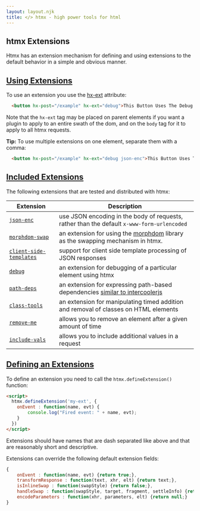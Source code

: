 ```yaml
---
layout: layout.njk
title: </> htmx - high power tools for html
---
```


## htmx Extensions

Htmx has an extension mechanism for defining and using extensions to the default behavior in a simple and obvious manner.

## <a name="using"></a>[Using Extensions](#using)

To use an extension you use the [hx-ext](/attributes/hx-ext) attribute:

```html
  <button hx-post="/example" hx-ext="debug">This Button Uses The Debug Extension</button>
```

Note that the `hx-ext` tag may be placed on parent elements if you want a plugin to apply to an entire swath of the dom,
and on the `body` tag for it to apply to all htmx requests.

**Tip:** To use multiple extensions on one element, separate them with a comma:

```html
  <button hx-post="/example" hx-ext="debug json-enc">This Button Uses Two Extensions</button>
```

## <a name="included"></a> [Included Extensions](#included)

The following extensions that are tested and distributed with htmx:

<div class="info-table">

| Extension | Description
|-----------|-------------
| [`json-enc`](/extensions/json-enc) | use JSON encoding in the body of requests, rather than the default `x-www-form-urlencoded`
| [`morphdom-swap`](/extensions/morphdom-swap) | an extension for using the [morphdom](https://github.com/patrick-steele-idem/morphdom) library as the swapping mechanism in htmx.
| [`client-side-templates`](/extensions/client-side-templates) | support for client side template processing of JSON responses
| [`debug`](/extensions/debug) | an extension for debugging of a particular element using htmx
| [`path-deps`](/extensions/path-deps) | an extension for expressing path-based dependencies [similar to intercoolerjs](http://intercoolerjs.org/docs.html#dependencies)
| [`class-tools`](/extensions/class-tools) | an extension for manipulating timed addition and removal of classes on HTML elements
| [`remove-me`](/extensions/remove-me) | allows you to remove an element after a given amount of time
| [`include-vals`](/extensions/include-vals) | allows you to include additional values in a request

</div>

## <a name="defining"></a>[Defining an Extensions](#defining)

To define an extension you need to call the `htmx.defineExtension()` function:

```html
<script>
  htmx.defineExtension('my-ext', {
    onEvent : function(name, evt) {
        console.log("Fired event: " + name, evt);
    }
  })
</script>
```

Extensions should have names that are dash separated like above and that are reasonably short and descriptive.

Extensions can override the following default extension fields:

```javascript
{
    onEvent : function(name, evt) {return true;},
    transformResponse : function(text, xhr, elt) {return text;},
    isInlineSwap : function(swapStyle) {return false;},
    handleSwap : function(swapStyle, target, fragment, settleInfo) {return false;},
    encodeParameters : function(xhr, parameters, elt) {return null;}
}
```
